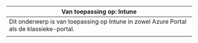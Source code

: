 |                              Van toepassing op: Intune                               |
|-------------------------------------------------------------------------------|
| Dit onderwerp is van toepassing op Intune in zowel Azure Portal als de klassieke-portal. |
|                                                                               |

